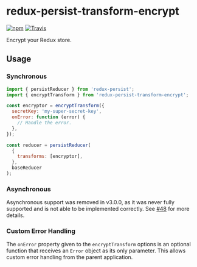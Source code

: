 # redux-persist-transform-encrypt

[![npm](https://img.shields.io/npm/v/redux-persist-transform-encrypt.svg?maxAge=3600&style=flat-square)](https://www.npmjs.com/package/redux-persist-transform-encrypt)
[![Travis](https://img.shields.io/travis/maxdeviant/redux-persist-transform-encrypt.svg?maxAge=3600&style=flat-square)](https://travis-ci.org/maxdeviant/redux-persist-transform-encrypt)

Encrypt your Redux store.

## Usage

### Synchronous

```js
import { persistReducer } from 'redux-persist';
import { encryptTransform } from 'redux-persist-transform-encrypt';

const encryptor = encryptTransform({
  secretKey: 'my-super-secret-key',
  onError: function (error) {
    // Handle the error.
  },
});

const reducer = persistReducer(
  {
    transforms: [encryptor],
  },
  baseReducer
);
```

### Asynchronous

Asynchronous support was removed in v3.0.0, as it was never fully supported and is not able to be implemented correctly. See [#48](https://github.com/maxdeviant/redux-persist-transform-encrypt/issues/48) for more details.

### Custom Error Handling

The `onError` property given to the `encryptTransform` options is an optional
function that receives an `Error` object as its only parameter. This allows
custom error handling from the parent application.
